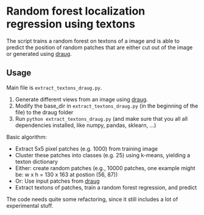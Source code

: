 # Random forest localization regression using textons

The script trains a random forest on textons of a image and is able to predict
the position of random patches that are either cut out of the image or generated using [draug](https://github.com/tudelft/draug).


## Usage

Main file is `extract_textons_draug.py`.

1. Generate different views from an image using [draug](https://github.com/tudelft/draug).
2. Modify the base_dir in `extract_textons_draug.py`  (in the beginning of the file) to the draug folder 
3. Run `python extract_textons_draug.py` (and make sure that you all all dependencies installed, like numpy, pandas, sklearn, ...)


Basic algorithm:

- Extract 5x5 pixel patches (e.g. 1000) from training image
- Cluster these patches into classes (e.g. 25) using k-means, yielding a texton dictionary
- Either: create random patches (e.g., 10000 patches, one example might be: w x h = 130 x 163 at postion (56, 87))
- Or: Use input patches from [draug](https://github.com/tudelft/draug)
- Extract textons of patches, train a random forest regression, and predict

The code needs quite some refactoring, since it still includes a lot of
experimental stuff.
